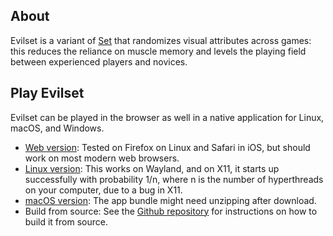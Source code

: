 ## About

Evilset is a variant of [Set](https://en.wikipedia.org/wiki/Set_(card_game)) that randomizes visual attributes across games: this reduces the reliance on muscle memory and levels the playing field between experienced players and novices.

## Play Evilset
Evilset can be played in the browser as well in a native application for Linux, macOS, and Windows.
- [Web version](https://sayantangkhan.github.io/evilset/web/index.html): Tested on Firefox on Linux and Safari in iOS, but should work on most modern web browsers.
- [Linux version](https://sayantangkhan.github.io/evilset/linux/evilset_linux): This works on Wayland, and on X11, it starts up successfully with probability 1/n, where n is the number of hyperthreads on your computer, due to a bug in X11.
- [macOS version](https://sayantangkhan.github.io/evilset/macos/Evilset.app.zip): The app bundle might need unzipping after download.
- Build from source: See the [Github repository](https://github.com/sayantangkhan/evilset) for instructions on how to build it from source.
